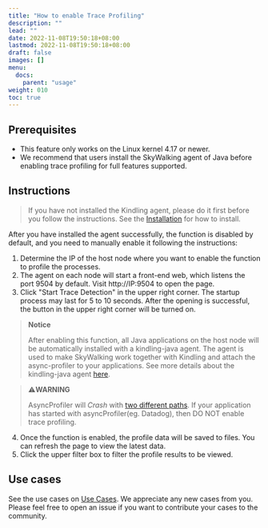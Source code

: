 ```yaml
---
title: "How to enable Trace Profiling"
description: ""
lead: ""
date: 2022-11-08T19:50:18+08:00
lastmod: 2022-11-08T19:50:18+08:00
draft: false
images: []
menu:
  docs:
    parent: "usage"
weight: 010
toc: true
---
```


## Prerequisites
- This feature only works on the Linux kernel 4.17 or newer.
- We recommend that users install the SkyWalking agent of Java before enabling trace profiling for full features supported.

## Instructions
> If you have not installed the Kindling agent, please do it first before you follow the instructions. See the [Installation](http://www.kindling.space:33215/project-1/doc-76/) for how to install.

After you have installed the agent successfully, the function is disabled by default, and you need to manually enable it following the instructions:

1. Determine the IP of the host node where you want to enable the function to profile the processes.
2. The agent on each node will start a front-end web, which listens the port 9504 by default. Visit http://IP:9504 to open the page.
3. Click "Start Trace Detection" in the upper right corner. The startup process may last for 5 to 10 seconds. After the opening is successful, the button in the upper right corner will be turned on.

> **Notice**
>
> After enabling this function, all Java applications on the host node will be automatically installed with a kindling-java agent. The agent is used to make SkyWalking work together with Kindling and attach the async-profiler to your applications. See more details about the kindling-java agent [here](https://github.com/CloudDectective-Harmonycloud/kindling-java).

> ⚠️**WARNING**
> 
> AsyncProfiler will *Crash* with [two different paths](https://github.com/jvm-profiling-tools/async-profiler/issues/395#issuecomment-793626855). If your application has started with asyncProfiler(eg. Datadog), then DO NOT enable trace profiling.

4. Once the function is enabled, the profile data will be saved to files. You can refresh the page to view the latest data.
5. Click the upper filter box to filter the profile results to be viewed.

## Use cases
See the use cases on [Use Cases](http://www.kindling.space:33215/project-1/doc-89/). We appreciate any new cases from you. Please feel free to open an issue if you want to contribute your cases to the community. 